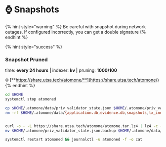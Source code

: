 # ⌚ Snapshots

{% hint style="warning" %}
Be careful with snapshot during network outages. If configured incorrectly, you can get a double signature
{% endhint %}

{% hint style="success" %}
### Snapshot Pruned

time: **every 24 hours** **|** indexer: **kv |** pruning: **1000/100**

🌐 [**https://share.utsa.tech/atomone/**](https://share.utsa.tech/atomone/)
{% endhint %}

```bash
cd $HOME
systemctl stop atomoned

cp $HOME/.atomone/data/priv_validator_state.json $HOME/.atomone/priv_validator_state.json.backup
rm -rf $HOME/.atomone/data/{application.db,evidence.db,snapshots,tx_index.db,blockstore.db,state.db,cs.wal}


curl -o - -L https://share.utsa.tech/atomone/atomone.tar.lz4 | lz4 -c -d - | tar -x -C $HOME/.atomone/
mv $HOME/.atomone/priv_validator_state.json.backup $HOME/.atomone/data/priv_validator_state.json

systemctl restart atomoned && journalctl -u atomoned -f -o cat
```
